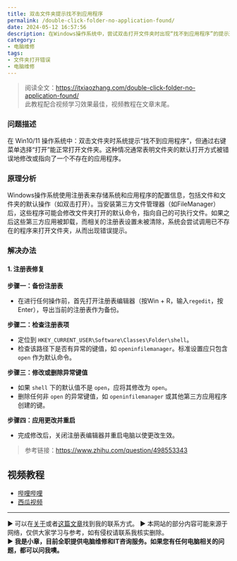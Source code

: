 ```yaml
---
title: 双击文件夹提示找不到应用程序
permalink: /double-click-folder-no-application-found/
date: 2024-05-12 16:57:56
description: 在Windows操作系统中，尝试双击打开文件夹时出现“找不到应用程序”的提示通常是由错误的注册表设置引起的，本文将提供详细的修复指南。
category:
- 电脑维修
tags:
- 文件夹打开错误
- 电脑维修
---
```


> 阅读全文：<https://itxiaozhang.com/double-click-folder-no-application-found/>  
> 此教程配合视频学习效果最佳，视频教程在文章末尾。  

### 问题描述

在 Win10/11 操作系统中：双击文件夹时系统提示“找不到应用程序”，但通过右键菜单选择“打开”能正常打开文件夹。这种情况通常表明文件夹的默认打开方式被错误地修改或指向了一个不存在的应用程序。

### 原理分析

Windows操作系统使用注册表来存储系统和应用程序的配置信息，包括文件和文件夹的默认操作（如双击打开）。当安装第三方文件管理器（如FileManager）后，这些程序可能会修改文件夹打开的默认命令，指向自己的可执行文件。如果之后这些第三方应用被卸载，而相关的注册表设置未被清除，系统会尝试调用已不存在的程序来打开文件夹，从而出现错误提示。

### 解决办法

#### 1. 注册表修复

**步骤一：备份注册表**

- 在进行任何操作前，首先打开注册表编辑器（按Win + R，输入`regedit`，按Enter），导出当前的注册表作为备份。

**步骤二：检查注册表项**

- 定位到 `HKEY_CURRENT_USER\Software\Classes\Folder\shell`。
- 检查该路径下是否有异常的键值，如 `openinfilemanager`。标准设置应只包含 `open` 作为默认命令。

**步骤三：修改或删除异常键值**

- 如果 `shell` 下的默认值不是 `open`，应将其修改为 `open`。
- 删除任何非 `open` 的异常键值，如 `openinfilemanager` 或其他第三方应用程序创建的键。

**步骤四：应用更改并重启**

- 完成修改后，关闭注册表编辑器并重启电脑以使更改生效。

> 参考链接：<https://www.zhihu.com/question/498553343>

## 视频教程

- [哔哩哔哩](https://www.bilibili.com/video/BV1mx4y1p74N)
- [西瓜视频](https://www.ixigua.com/7369164116059947560)

---

▶ 可以在[关于](https://itxiaozhang.com/about/)或者[这篇文章](https://itxiaozhang.com/about-computer-repair-services-with-me/)找到我的联系方式。
▶ 本网站的部分内容可能来源于网络，仅供大家学习与参考，如有侵权请联系我核实删除。  
▶ **我是小章，目前全职提供电脑维修和IT咨询服务。如果您有任何电脑相关的问题，都可以问我噢。**  
